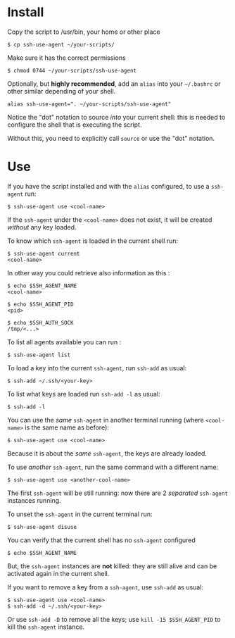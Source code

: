 
# Install

Copy the script to /usr/bin, your home or other place

```shell
$ cp ssh-use-agent ~/your-scripts/
```

Make sure it has the correct permissions

```shell
$ chmod 0744 ~/your-scripts/ssh-use-agent
```

Optionally, but **highly recommended**, add an ``alias`` into your ``~/.bashrc``
or other similar depending of your shell.

```shell
alias ssh-use-agent=". ~/your-scripts/ssh-use-agent"
```

Notice the "dot" notation to source *into* your current shell: this is needed
to configure the shell that is executing the script.

Without this, you need to explicitly call ``source`` or use the "dot"
notation.

# Use

If you have the script installed and with the ``alias`` configured,
to use a ``ssh-agent`` run:

```shell
$ ssh-use-agent use <cool-name>
```

If the ``ssh-agent`` under the ``<cool-name>`` does not exist, it will
be created *without* any key loaded.

To know which ``ssh-agent`` is loaded in the current shell run:

```shell
$ ssh-use-agent current
<cool-name>
```
In other way you could retrieve also information as this :

```shell
$ echo $SSH_AGENT_NAME
<cool-name>

$ echo $SSH_AGENT_PID
<pid>

$ echo $SSH_AUTH_SOCK
/tmp/<...>
```

To list all agents available you can run :
```shell
$ ssh-use-agent list
```

To load a key into the current ``ssh-agent``, run ``ssh-add`` as usual:

```shell
$ ssh-add ~/.ssh/<your-key>
```

To list what keys are loaded run ``ssh-add -l`` as usual:

```shell
$ ssh-add -l
```

You can use the *same* ``ssh-agent`` in another terminal running (where
``<cool-name>`` is the same name as before):

```shell
$ ssh-use-agent use <cool-name>
```

Because it is about the *same* ``ssh-agent``, the keys are already loaded.

To use *another* ``ssh-agent``, run the same command with a different name:

```shell
$ ssh-use-agent use <another-cool-name>
```

The first ``ssh-agent`` will be still running: now there are 2 *separated*
``ssh-agent`` instances running.

To unset the ``ssh-agent`` in the current terminal run:

```shell
$ ssh-use-agent disuse
```

You can verify that the current shell has no ``ssh-agent`` configured

```shell
$ echo $SSH_AGENT_NAME
```

But, the ``ssh-agent`` instances are **not** killed: they are still alive
and can be activated again in the current shell.

If you want to remove a key from a ``ssh-agent``, use ``ssh-add`` as usual:

```shell
$ ssh-use-agent use <cool-name>
$ ssh-add -d ~/.ssh/<your-key>
```

Or use ``ssh-add -D`` to remove all the keys; use ``kill -15 $SSH_AGENT_PID``
to kill the ``ssh-agent`` instance.

